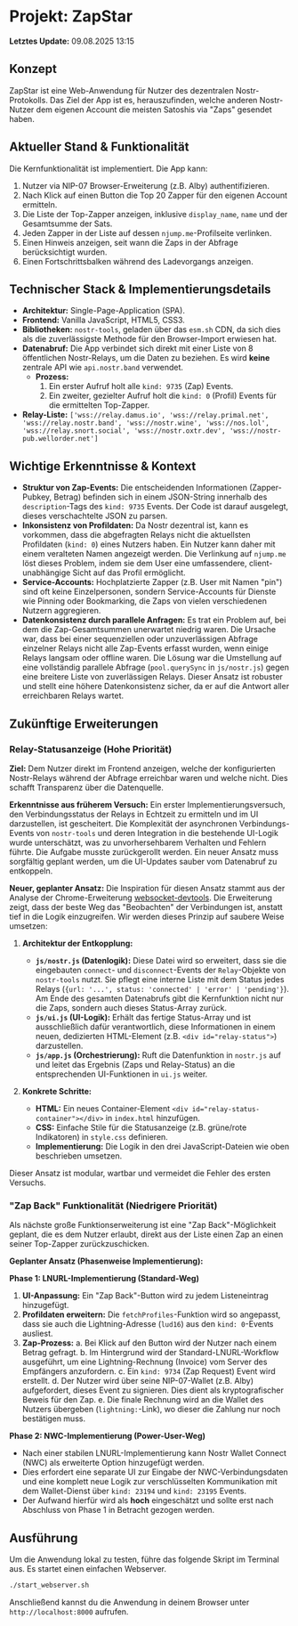 # Projekt: ZapStar

**Letztes Update:** 09.08.2025 13:15

## Konzept

ZapStar ist eine Web-Anwendung für Nutzer des dezentralen Nostr-Protokolls. Das Ziel der App ist es, herauszufinden, welche anderen Nostr-Nutzer dem eigenen Account die meisten Satoshis via "Zaps" gesendet haben.

## Aktueller Stand & Funktionalität

Die Kernfunktionalität ist implementiert. Die App kann:
1.  Nutzer via NIP-07 Browser-Erweiterung (z.B. Alby) authentifizieren.
2.  Nach Klick auf einen Button die Top 20 Zapper für den eigenen Account ermitteln.
3.  Die Liste der Top-Zapper anzeigen, inklusive `display_name`, `name` und der Gesamtsumme der Sats.
4.  Jeden Zapper in der Liste auf dessen `njump.me`-Profilseite verlinken.
5.  Einen Hinweis anzeigen, seit wann die Zaps in der Abfrage berücksichtigt wurden.
6.  Einen Fortschrittsbalken während des Ladevorgangs anzeigen.

## Technischer Stack & Implementierungsdetails

-   **Architektur:** Single-Page-Application (SPA).
-   **Frontend:** Vanilla JavaScript, HTML5, CSS3.
-   **Bibliotheken:** `nostr-tools`, geladen über das `esm.sh` CDN, da sich dies als die zuverlässigste Methode für den Browser-Import erwiesen hat.
-   **Datenabruf:** Die App verbindet sich direkt mit einer Liste von 8 öffentlichen Nostr-Relays, um die Daten zu beziehen. Es wird **keine** zentrale API wie `api.nostr.band` verwendet.
    -   **Prozess:**
        1.  Ein erster Aufruf holt alle `kind: 9735` (Zap) Events.
        2.  Ein zweiter, gezielter Aufruf holt die `kind: 0` (Profil) Events für die ermittelten Top-Zapper.
-   **Relay-Liste:** `['wss://relay.damus.io', 'wss://relay.primal.net', 'wss://relay.nostr.band', 'wss://nostr.wine', 'wss://nos.lol', 'wss://relay.snort.social', 'wss://nostr.oxtr.dev', 'wss://nostr-pub.wellorder.net']`

## Wichtige Erkenntnisse & Kontext

-   **Struktur von Zap-Events:** Die entscheidenden Informationen (Zapper-Pubkey, Betrag) befinden sich in einem JSON-String innerhalb des `description`-Tags des `kind: 9735` Events. Der Code ist darauf ausgelegt, dieses verschachtelte JSON zu parsen.
-   **Inkonsistenz von Profildaten:** Da Nostr dezentral ist, kann es vorkommen, dass die abgefragten Relays nicht die aktuellsten Profildaten (`kind: 0`) eines Nutzers haben. Ein Nutzer kann daher mit einem veralteten Namen angezeigt werden. Die Verlinkung auf `njump.me` löst dieses Problem, indem sie dem User eine umfassendere, client-unabhängige Sicht auf das Profil ermöglicht.
-   **Service-Accounts:** Hochplatzierte Zapper (z.B. User mit Namen "pin") sind oft keine Einzelpersonen, sondern Service-Accounts für Dienste wie Pinning oder Bookmarking, die Zaps von vielen verschiedenen Nutzern aggregieren.
-   **Datenkonsistenz durch parallele Anfragen:** Es trat ein Problem auf, bei dem die Zap-Gesamtsummen unerwartet niedrig waren. Die Ursache war, dass bei einer sequenziellen oder unzuverlässigen Abfrage einzelner Relays nicht alle Zap-Events erfasst wurden, wenn einige Relays langsam oder offline waren. Die Lösung war die Umstellung auf eine vollständig parallele Abfrage (`pool.querySync` in `js/nostr.js`) gegen eine breitere Liste von zuverlässigen Relays. Dieser Ansatz ist robuster und stellt eine höhere Datenkonsistenz sicher, da er auf die Antwort aller erreichbaren Relays wartet.

## Zukünftige Erweiterungen

### Relay-Statusanzeige (Hohe Priorität)

**Ziel:** Dem Nutzer direkt im Frontend anzeigen, welche der konfigurierten Nostr-Relays während der Abfrage erreichbar waren und welche nicht. Dies schafft Transparenz über die Datenquelle.

**Erkenntnisse aus früherem Versuch:** Ein erster Implementierungsversuch, den Verbindungsstatus der Relays in Echtzeit zu ermitteln und im UI darzustellen, ist gescheitert. Die Komplexität der asynchronen Verbindungs-Events von `nostr-tools` und deren Integration in die bestehende UI-Logik wurde unterschätzt, was zu unvorhersehbarem Verhalten und Fehlern führte. Die Aufgabe musste zurückgerollt werden. Ein neuer Ansatz muss sorgfältig geplant werden, um die UI-Updates sauber vom Datenabruf zu entkoppeln.

**Neuer, geplanter Ansatz:**
Die Inspiration für diesen Ansatz stammt aus der Analyse der Chrome-Erweiterung [websocket-devtools](https://github.com/law-chain-hot/websocket-devtools). Die Erweiterung zeigt, dass der beste Weg das "Beobachten" der Verbindungen ist, anstatt tief in die Logik einzugreifen. Wir werden dieses Prinzip auf saubere Weise umsetzen:

1.  **Architektur der Entkopplung:**
    *   **`js/nostr.js` (Datenlogik):** Diese Datei wird so erweitert, dass sie die eingebauten `connect`- und `disconnect`-Events der `Relay`-Objekte von `nostr-tools` nutzt. Sie pflegt eine interne Liste mit dem Status jedes Relays (`{url: '...', status: 'connected' | 'error' | 'pending'}`). Am Ende des gesamten Datenabrufs gibt die Kernfunktion nicht nur die Zaps, sondern auch dieses Status-Array zurück.
    *   **`js/ui.js` (UI-Logik):** Erhält das fertige Status-Array und ist ausschließlich dafür verantwortlich, diese Informationen in einem neuen, dedizierten HTML-Element (z.B. `<div id="relay-status">`) darzustellen.
    *   **`js/app.js` (Orchestrierung):** Ruft die Datenfunktion in `nostr.js` auf und leitet das Ergebnis (Zaps und Relay-Status) an die entsprechenden UI-Funktionen in `ui.js` weiter.

2.  **Konkrete Schritte:**
    *   **HTML:** Ein neues Container-Element `<div id="relay-status-container"></div>` in `index.html` hinzufügen.
    *   **CSS:** Einfache Stile für die Statusanzeige (z.B. grüne/rote Indikatoren) in `style.css` definieren.
    *   **Implementierung:** Die Logik in den drei JavaScript-Dateien wie oben beschrieben umsetzen.

Dieser Ansatz ist modular, wartbar und vermeidet die Fehler des ersten Versuchs.

### "Zap Back" Funktionalität (Niedrigere Priorität)

Als nächste große Funktionserweiterung ist eine "Zap Back"-Möglichkeit geplant, die es dem Nutzer erlaubt, direkt aus der Liste einen Zap an einen seiner Top-Zapper zurückzuschicken.

**Geplanter Ansatz (Phasenweise Implementierung):**

**Phase 1: LNURL-Implementierung (Standard-Weg)**
1.  **UI-Anpassung:** Ein "Zap Back"-Button wird zu jedem Listeneintrag hinzugefügt.
2.  **Profildaten erweitern:** Die `fetchProfiles`-Funktion wird so angepasst, dass sie auch die Lightning-Adresse (`lud16`) aus den `kind: 0`-Events ausliest.
3.  **Zap-Prozess:**
    a. Bei Klick auf den Button wird der Nutzer nach einem Betrag gefragt.
    b. Im Hintergrund wird der Standard-LNURL-Workflow ausgeführt, um eine Lightning-Rechnung (Invoice) vom Server des Empfängers anzufordern.
    c. Ein `kind: 9734` (Zap Request) Event wird erstellt.
    d. Der Nutzer wird über seine NIP-07-Wallet (z.B. Alby) aufgefordert, dieses Event zu signieren. Dies dient als kryptografischer Beweis für den Zap.
    e. Die finale Rechnung wird an die Wallet des Nutzers übergeben (`lightning:`-Link), wo dieser die Zahlung nur noch bestätigen muss.
    
**Phase 2: NWC-Implementierung (Power-User-Weg)**
-   Nach einer stabilen LNURL-Implementierung kann Nostr Wallet Connect (NWC) als erweiterte Option hinzugefügt werden.
-   Dies erfordert eine separate UI zur Eingabe der NWC-Verbindungsdaten und eine komplett neue Logik zur verschlüsselten Kommunikation mit dem Wallet-Dienst über `kind: 23194` und `kind: 23195` Events.
-   Der Aufwand hierfür wird als **hoch** eingeschätzt und sollte erst nach Abschluss von Phase 1 in Betracht gezogen werden.

## Ausführung

Um die Anwendung lokal zu testen, führe das folgende Skript im Terminal aus. Es startet einen einfachen Webserver.

```bash
./start_webserver.sh
```

Anschließend kannst du die Anwendung in deinem Browser unter `http://localhost:8000` aufrufen.